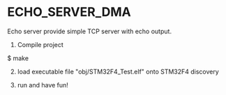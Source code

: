 ECHO_SERVER_DMA
=================

Echo server provide simple TCP server with echo output. 

1. Compile project 

$ make

2. load executable file "obj/STM32F4_Test.elf" onto STM32F4 discovery

3. run and have fun! 
